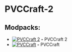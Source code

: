 # PVCCraft-2

## Modpacks:
* [![PVCCraft 2](https://cf.way2muchnoise.eu/1057847.svg)](https://www.curseforge.com/minecraft/modpacks/pvccraft2) **-** PVCCraft 2
* [![PVCCraft](https://cf.way2muchnoise.eu/1009444.svg)](https://www.curseforge.com/minecraft/modpacks/pvccraft) **-** PVCCraft
